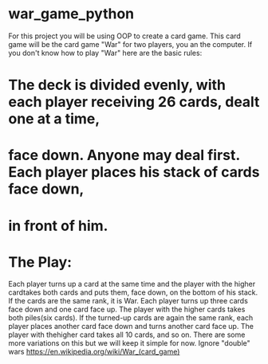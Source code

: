 # war_game_python



For this project you will be using OOP to create a card game. This card game will be the card game "War" for two players, you an the computer. If you don't know how to play "War" here are the basic rules:

# The deck is divided evenly, with each player receiving 26 cards, dealt one at a time,
# face down. Anyone may deal first. Each player places his stack of cards face down,
# in front of him.

# The Play:
Each player turns up a card at the same time and the player with the higher cardtakes both cards and puts them, face down, on the bottom of his stack.
If the cards are the same rank, it is War. Each player turns up three cards face down and one card face up. The player with the higher cards takes both piles(six cards). If the turned-up cards are again the same rank, each player places another card face down and turns another card face up. The player with thehigher card takes all 10 cards, and so on.
There are some more variations on this but we will keep it simple for now.
Ignore "double" wars
https://en.wikipedia.org/wiki/War_(card_game)

